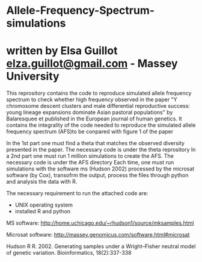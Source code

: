 # Allele-Frequency-Spectrum-simulations
# written by Elsa Guillot elza.guillot@gmail.com - Massey University

This reprository contains the code to reproduce simulated allele frequency spectrum to check whether high frequency observed in the paper "Y chromosome descent clusters and male differential reproductive success: young lineage expansions dominate Asian pastoral populations" by Balaresquee et published in the European journal of human genetics.
It contains the integrality of the code needed to reproduce the simulated allele frequency spectrum (AFS)to be conpared with figure 1 of the paper

In the 1st part one must find a theta that matches the observed diversity presented in the paper. The necessary code is under the theta reprository
In a 2nd part one must run 1 million simulations to create the AFS. The necessary code is under the AFS directory
Each time, one must run simulations with the software ms (Hudson 2002)  processed by the microsat software (by Cox), transofrm the output, process the files through python and analysis the data with R.

The necessary requirement to run the attached code are:
- UNIX operating system
- installed R and python

MS software:
http://home.uchicago.edu/~rhudson1/source/mksamples.html

Microsat software:
http://massey.genomicus.com/software.html#microsat

Hudson R R. 2002. Generating samples under a Wright–Fisher neutral model of genetic variation. Bioinformatics, 18(2):337-338
